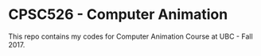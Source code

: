 # CPSC526 - Computer Animation

This repo contains my codes for Computer Animation Course at UBC - Fall 2017.
